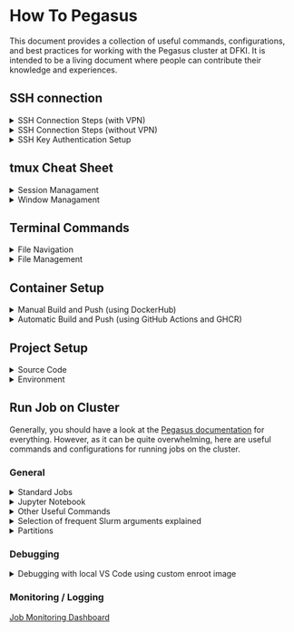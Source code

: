 # How To Pegasus

This document provides a collection of useful commands, configurations, and best practices for working with the Pegasus cluster at DFKI. It is intended to be a living document where people can contribute their knowledge and experiences.

## SSH connection

<details>
<summary>SSH Connection Steps (with VPN)</summary>
<br>

1. Connect to the DFKI VPN
2. Choose Login Node to connect to
``` bash
ssh <username>@<login node>
```
3. In order to exit the SSH connection type:
``` bash
exit
```

</details>

<details>
<summary>SSH Connection Steps (without VPN)</summary>
<br>

In order to connect to the cluster without VPN, you can use a ProxyJump to connect to the cluster. For this, you can set up a SSH config file in your local machine.

1. Create or open a SSH config file in your local machine
``` bash
nano ~/.ssh/config
```
2. Add the following lines to the SSH config file
``` bash
Host pegasus.dfki  # a custom hostname
    User <pegasus_account>
    HostName <login node>
    ProxyJump <dfki_account>@sshgate.sb.dfki.de
```
3. Connect to the cluster (first enter DFKI password, then PEGASUS password)
``` bash
ssh pegasus.dfki
```

</details>

<details>
<summary>SSH Key Authentication Setup</summary>
<br>

Setting up SSH key authentication allows you to connect to the remote server without having to enter your password each time.

1. Generate a SSH key pair
``` bash
ssh-keygen
```
2. Connect to the DFKI VPN
3. Copy the public key to the remote server
``` bash
ssh-copy-id <username>@<login node>
```
4. Connect to the remote server
``` bash
ssh <username>@<login node>
```

</details>

## tmux Cheat Sheet

<details>
<summary>Session Managament</summary>
<br>

- **Start a new tmux session:**
  ```bash
  tmux
  ```
- **Attach to an existing session:**
  ```bash
  tmux attach
  ```

- **List existing sessions:**
  ```bash
  tmux list-sessions
  ```

- **Switch between sessions:**
  Press `Ctrl-b (` to switch to the previous session
  Press `Ctrl-b )` to switch to the next session

- **Rename a session (inside tmux):**
  Press `Ctrl-b $`, then enter the new session name

- **Exit tmux session:**
Press `Ctrl-b` to go to the tmux command prompt, then type `exit`

</details>

<details>
<summary>Window Managament</summary>
<br>

- **Create a new window:**
  Press `Ctrl-b c`

- **Split the current pane vertically:**
  Press `Ctrl-b %`

- **Split the current pane horizontally:**
  Press `Ctrl-b "`

- **Navigate between panes:**
  Press `Ctrl-b` followed by an arrow key

- **Detach from tmux:**
  Press `Ctrl-b d`

- **Start scrolling in the current pane:**
  Press `Ctrl-b [` to enter scroll mode, then use the arrow keys to scroll. Use `q` to exit scroll mode.

- **Exit tmux (close current pane or window):**
Type `exit` in each pane or window

</details>

## Terminal Commands

<details>
<summary>File Navigation</summary>
<br>


List all files in current directory (including hidden files)
```bash
ls -a
```

Search for a directory in the current directory containing a search word
```bash
find . -type d -iname "*word*"
```

</details>

<details>
<summary>File Management</summary>

#### Check Storage Usage
```bash
ncdu
```

</details>

## Container Setup

<details>
<summary>Manual Build and Push (using DockerHub)</summary>
<br>

1. Login to DockerHub
```bash
docker login
```
2. Create a repository on DockerHub
3. Build the Docker image using the Dockerfile. The image name should be in the format `<username>/<repository>:<tag>`. For example, `jantiegges/thesis:ssh-v1.0`
```bash
docker build -t <username>/<repository>:<tag> -f <Dockerfile> .
```
4. Push the Docker image to DockerHub
```bash
docker push <username>/<repository>:<tag>
```

</details>

<details>
<summary>Automatic Build and Push (using GitHub Actions and GHCR)</summary>
<br>

1. Create a new folder `.github/workflows` in the root directory of the repository
2. Create a new file `deploy-image.yml` in the `.github/workflows` folder
3. In the `deploy-image.yml` file, add the following content. In particular, this workflow does the following:
   - It is triggered on every push to the repository if the `Dockerfile`, `Dockerfile-ssh` or `requirements.txt` files are changed
   - It logs in to the GitHub Container Registry (GHCR) using the GitHub token
   - It extracts metadata (tags, labels) for the Docker image
   - It builds and pushes the Docker image to GHCR
   - The image name is in the format `ghcr.io/<username>/<repository>:<tag>`
```yaml
name: Create and Publish Docker Image for Dockerfile

on:
  push:
    paths:
      - "Dockerfile"
      - "Dockerfile-ssh"
      - "requirements.txt"

env:
  REGISTRY: ghcr.io
  IMAGE_NAME: 24.01-py3-thesis-jan

jobs:
  build-and-push-image:
    runs-on: ubuntu-latest
    permissions:
      contents: read
      packages: write

    steps:
      - name: Checkout repository
        uses: actions/checkout@v4
      - name: Log in to the Container registry
        uses: docker/login-action@65b78e6e13532edd9afa3aa52ac7964289d1a9c1
        with:
          registry: ${{ env.REGISTRY }}
          username: ${{ github.actor }}
          password: ${{ secrets.GITHUB_TOKEN }}

      # Dockerfile
      - name: Extract metadata (tags, labels) for Docker
        id: meta_base
        uses: docker/metadata-action@9ec57ed1fcdbf14dcef7dfbe97b2010124a938b7
        with:
          images: ${{ env.REGISTRY }}/${{ env.IMAGE_NAME }}-base

      - name: Build and push Docker image (Dockerfile)
        uses: docker/build-push-action@f2a1d5e99d037542a71f64918e516c093c6f3fc4
        with:
          context: .
          file: Dockerfile
          push: true
          tags: ${{ steps.meta_base.outputs.tags }}
          labels: ${{ steps.meta_base.outputs.labels }}

      # Dockerfile-ssh
      - name: Extract metadata (tags, labels) for Docker (SSH)
        id: meta_ssh
        uses: docker/metadata-action@9ec57ed1fcdbf14dcef7dfbe97b2010124a938b7
        with:
          images: ${{ env.REGISTRY }}/${{ env.IMAGE_NAME }}-ssh

      - name: Build and push Docker image (Dockerfile-ssh)
        uses: docker/build-push-action@f2a1d5e99d037542a71f64918e516c093c6f3fc4
        with:
          context: .
          file: Dockerfile-ssh
          push: true
          tags: ${{ steps.meta_ssh.outputs.tags }}
          labels: ${{ steps.meta_ssh.outputs.labels }}
```

</details>

## Project Setup

<details>
<summary>Source Code</summary>

#### Clone a private repository
1. Create a personal access token (PAT) in GitHub
2. Clone the repository using the PAT
```bash
git clone https://<PAT>@github.com/<username>/<repository>
```

#### File Paths
Make sure to use arguments for file paths in the code. This allows you to easily switch between local and cluster paths.

</details>

<details>
<summary>Environment</summary>

#### Global Environment Variables
The .bashrc in your home directory is loaded everytime you start a bash session. It is a good place to define global environment variables, e.g., cache paths or login credentials. For example:
```bash
# append to "~/.bashrc"

# shortcuts
alias ll="ls -l"

# PIP cache
# http://projects.dfki.uni-kl.de/km-publications/web/ML/core/hpc-doc/posts/pypi-cache/
export PIP_INDEX_URL=http://pypi-cache/index
export PIP_TRUSTED_HOST=pypi-cache
export PIP_NO_CACHE=true

# Huggingface
export HF_LOGIN=<your huggingface login>
export HF_PASSWORD=<your huggingface API key>
export HF_DATASETS_CACHE="/netscratch/$USER/datasets/hf_datasets_cache/"
export TRANSFORMERS_CACHE="/netscratch/$USER/models/transformers_cache/"

# Weights & Biases
export WANDB_API_KEY<your WANDB api>
```

</details>

## Run Job on Cluster

Generally, you should have a look at the [Pegasus documentation](https://pegasus.dfki.de) for everything. However, as it can be quite overwhelming, here are useful commands and configurations for running jobs on the cluster.

### General

<details>
<summary>Standard Jobs</summary>

#### Run python script
```bash
srun -K \
  --job-name <job name> \
  -p <partition> \
  --gpus=<number of gpus> \
  --mem=<memory> \
  --container-image=<image> \
  --container-mounts=/netscratch/$USER:/netscratch/$USER,/home/$USER:/home/$USER,\
  --container-workdir=$(pwd) \
  --time <time> \
  python <script.py>
```

#### Start interactive bash session
```bash
srun -K \
  --job-name <job name> \
  -p <partition> \
  --container-image=<image> \
  --container-mounts=/netscratch/$USER:/netscratch/$USER,/home/$USER:/home/$USER,\
  --container-workdir=$(pwd) \
  --time <time> \
  --pty bash
```
</details>

<details>
<summary>Jupyter Notebook</summary>
<br>

1. Start interactive bash session
```bash
srun -K \
  --job-name <job name> \
  -p V100-16GB \
  --gpus=1 \
  --mem=48G \
  --container-mounts=/netscratch:/netscratch,/home/$USER:/home/$USER \
  --container-image=/enroot/<image name>.sqsh \
  --container-workdir=$(pwd) \
  --time 02:00:00 \
  --pty bash
```
2. Start Jupyter Notebook
```bash
echo "Jupyter starting at ... http://${HOSTNAME}.kl.dfki.de:8880" && jupyter notebook --ip=0.0.0.0 --port=8880 \
    --allow-root --no-browser --config /home/jtiegges/.jupyter/jupyter_notebook_config.json \
    --notebook-dir /netscratch/jtiegges/notebooks

```
3. Copy the url from the terminal in the following format
```bash
http://${HOSTNAME}.kl.dfki.de:8880/?token=<token>
```
4. In VS Code, open a notebook and click the "Select Kernel" button in the top right corner. Click "Select another kernel" and "Existing Jupyer Server". Enter the URL you copied in the previous step.
5. Now you can run the notebook in VS Code and the code will be executed on the cluster.

</details>


<details>
<summary>Other Useful Commands</summary>

#### Get overview of running jobs
```bash
squeue --me
```

#### Cancel a job
```bash
scancel <job id>
```

</details>

<details>
<summary>Selection of frequent Slurm arguments explained</summary>
<br>

For a list of all available arguments, you can use the `srun --help` command.

**`--container-image`**
the image to use for the container filesystem. Can be either a docker image given as an enroot URI, or a path to a squashfs file on the remote host filesystem.

**`--container-mounts`**
mounts to be added to the container. The format is `source:destination:options`. The options are `ro` for read-only and `rw` for read-write. You can also mount multiple directories by separating them with a comma.

**`--container-workdir`**
working directory inside the container. The working directory is where the command executed within the container will start.

**` -G, --gpus=n`**
number of GPUs to allocate

**` -K, --kill-on-bad-exit`** 
kill the job if any task terminates with anon-zero exit code. Can be used to avoid zombie jobs.

**` -J, --job-name=jobname`**
name of job

**` --no-container-remap-root`**
By default, Slurm remaps the root user inside the container to a non-root user on the host system for security reasons. However, this option disables that behavior, allowing the container to run with root privileges if necessary. This should be used with caution, as running containers as root can pose security risks.

**` -n, --ntasks=ntasks`**
specifies the number of tasks to run within the job. Tasks can be individual processes or threads that collectively make up the job. Specifying the correct number of tasks ensures optimal resource utilization and performance. `ntasks` can for example be used to run multiple training jobs in parallel, each with different sets of hyperparameters.

**` -N, --nodes=N`**
number of nodes on which to run the job. You can specify a range of nodes using the format N = min[-max]. Running a job on multiple nodes is useful for parallel computing.

**` -o, --output=out`**
location of stdout redirection

**` -p, --partition=partition`**
partition requested

**` --pty`**
When this option is enabled, Slurm allocates a pseudo-terminal (PTY) for the job. PTYs are virtual terminal devices that allow interactive communication with the job's processes. Enabling this option is useful for jobs that require interactive input or terminal-based interaction.

**` -t, --time=time`**
time limit

</details>

<details>
<summary>Partitions</summary>
<br>

Check the [Resources Dashboard](http://monitoring.pegasus.kl.dfki.de/d/slurm-resources/resources?orgId=1&refresh=15s) for available partitions and their resources.

TODO: Add more information about partitions and their optimal use case

</details>

### Debugging

<details>
<summary>Debugging with local VS Code using custom enroot image</summary>
<br>

1. Create a new Dockerfile for the custom enroot image
```Dockerfile
### Base Image ###
# 24.01-py3: torch 2.1.2 <<Python 3.10>>
ARG BASE_TAG=24.01-py3  
ARG BASE_IMAGE=nvcr.io/nvidia/pytorch
FROM $BASE_IMAGE:$BASE_TAG AS main
# links for reference documentation
# https://docs.nvidia.com/deeplearning/frameworks/support-matrix/index.html
# https://catalog.ngc.nvidia.com/orgs/nvidia/containers/pytorch

### Set up SSH ###
# install SSH server
RUN apt-get update && apt-get install openssh-server sudo -y

# change port and allow root login
RUN echo "Port <SSH port>" >> /etc/ssh/sshd_config
RUN echo "LogLevel DEBUG3" >> /etc/ssh/sshd_config

# create necessary directories and generate SSH keys
RUN mkdir -p /run/sshd
RUN ssh-keygen -A
RUN service ssh start

EXPOSE <SSH port>


# ... (add other necessary configurations)

### Start Container ###
# start the SSH server in daemon mode
CMD ["/usr/sbin/sshd","-D", "-e"]
```
2. Build and push the image as described in section "Container Setup"
3. Import the container image using enroot
```bash
srun -p $ANY_PARTITION \
enroot import \
-o /netscratch/$USER/<image path>.sqsh \
docker://<your username>/<your image>:<tag>
```
4. Adjust your ssh config on you local machine
```bash
# add to ~/.ssh/config
# replace <user> with your pegasus username
# replace <job> with your job name

Host devcontainer.dfki
	User <user>
	Port <SSH port>
	HostName localhost
	ProxyJump devnode.dfki
	CheckHostIP no
	StrictHostKeyChecking=no
	UserKnownHostsFile=/dev/null

Host devnode.dfki
	User <user>
	CheckHostIP no
	ProxyCommand ssh slurm.dfki "nc \$(squeue --me --name=<job name> --states=R -h -O NodeList) 22"
	StrictHostKeyChecking=no
	UserKnownHostsFile=/dev/null

Host slurm.dfki
	User <user>
	HostName <login node>
```
5. Start a compute job with the enroot container
```bash
srun -K \
    --container-mounts=/home/$USER:/home/$USER \ 
    --container-workdir=$(pwd) \
    --container-image=<your image path>.sqsh \
    --ntasks=1 --nodes=1 -p <your partition> \
    --gpus=1 \
    --job-name <your job name> \
    --no-container-remap-root \ 
    --time 2:00:00 /usr/sbin/sshd -D -e 
```
6. Confirm that you can connect to the container from the terminal
```bash
ssh devcontainer.dfki
```
7. Connect to the compute job from VS Code using the Remote - SSH extension. In VS Code, select Remote-SSH: Connect to Host... from the Command Palette (F1, ⇧⌘P)
8. Select the devcontainer.dfki host
9. Open the project folder in VS Code
10. Install necessary extensions in VS Code (e.g. Python)
10. Start debugging as usual

</details>

### Monitoring / Logging

[Job Monitoring Dashboard](http://monitoring.pegasus.kl.dfki.de/d/slurm-current-jobs/current-jobs?refresh=15s&autofitpanels&orgId=1&var-group=All&var-user=All&var-jobid=All&var-jobname=&var-state=All&var-partition=All&var-nodes=All)
